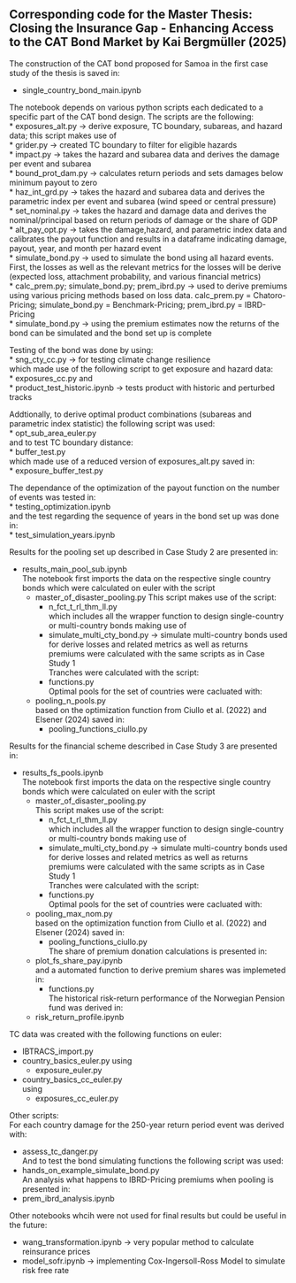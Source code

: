 ## Corresponding code for the Master Thesis: Closing the Insurance Gap - Enhancing Access to the CAT Bond Market by Kai Bergmüller (2025)

The construction of the CAT bond proposed for Samoa in the first case study of the thesis is saved in:
   * single_country_bond_main.ipynb

   The notebook depends on various python scripts each dedicated to a specific part of the CAT bond design. The scripts are the following:\
      * exposures_alt.py -> derive exposure, TC boundary, subareas, and hazard data; this script makes use of\
         * grider.py -> created TC boundary to filter for eligible hazards\
      * impact.py -> takes the hazard and subarea data and derives the damage per event and subarea\
      * bound_prot_dam.py -> calculates return periods and sets damages below minimum payout to zero\
      * haz_int_grd.py -> takes the hazard and subarea data and derives the parametric index per event and subarea (wind speed or central pressure)\
      * set_nominal.py -> takes the hazard and damage data and derives the nominal/principal based on return periods of damage or the share of GDP\
      * alt_pay_opt.py -> takes the damage,hazard, and parametric index data and calibrates the payout function and results in a dataframe indicating damage, payout, year, and month per hazard event\
      * simulate_bond.py -> used to simulate the bond using all hazard events. First, the losses as well as the relevant metrics for the losses will be derive (expected loss, attachment probability, and various financial metrics)\
      * calc_prem.py; simulate_bond.py; prem_ibrd.py -> used to derive premiums using various pricing methods based on loss data. calc_prem.py = Chatoro-Pricing; simulate_bond.py = Benchmark-Pricing; prem_ibrd.py = IBRD-Pricing\
      * simulate_bond.py -> using the premium estimates now the returns of the bond can be simulated and the bond set up is complete

   Testing of the bond was done by using:\
      * sng_cty_cc.py -> for testing climate change resilience\
      which made use of the following script to get exposure and hazard data:\
         * exposures_cc.py 
   and\
      * product_test_historic.ipynb -> tests product with historic and perturbed tracks
   
   Addtionally, to derive optimal product combinations (subareas and parametric index statistic) the following script was used:\
      * opt_sub_area_euler.py\
   and to test TC boundary distance:\
      * buffer_test.py\
      which made use of a reduced version of exposures_alt.py saved in:\
         * exposure_buffer_test.py

   The dependance of the optimization of the payout function on the number of events was tested in:\
      * testing_optimization.ipynb\
   and the test regarding the sequence of years in the bond set up was done in:\
      * test_simulation_years.ipynb




Results for the pooling set up described in Case Study 2 are presented in:
   * results_main_pool_sub.ipynb\
   The notebook first imports the data on the respective single country bonds which were calculated on euler with the script
      * master_of_disaster_pooling.py
      This script makes use of the script:
         * n_fct_t_rl_thm_ll.py\
      which includes all the wrapper function to design single-country or multi-country bonds making use of
         * simulate_multi_cty_bond.py -> simulate multi-country bonds used for derive losses and related metrics as well as returns\
      premiums were calculated with the same scripts as in Case Study 1\
      Tranches were calculated with the script:
         * functions.py\
   Optimal pools for the set of countries were cacluated with:
      * pooling_n_pools.py\
      based on the optimization function from Ciullo et al. (2022) and Elsener (2024) saved in:
         * pooling_functions_ciullo.py

          


Results for the financial scheme described in Case Study 3 are presented in:
   * results_fs_pools.ipynb\
   The notebook first imports the data on the respective single country bonds which were calculated on euler with the script
      * master_of_disaster_pooling.py\
      This script makes use of the script:
         * n_fct_t_rl_thm_ll.py\
      which includes all the wrapper function to design single-country or multi-country bonds making use of
         * simulate_multi_cty_bond.py -> simulate multi-country bonds used for derive losses and related metrics as well as returns\
      premiums were calculated with the same scripts as in Case Study 1\
      Tranches were calculated with the script:
         * functions.py\
   Optimal pools for the set of countries were cacluated with:
      * pooling_max_nom.py\
      based on the optimization function from Ciullo et al. (2022) and Elsener (2024) saved in:
         * pooling_functions_ciullo.py\
   The share of premium donation calculations is presented in:
      * plot_fs_share_pay.ipynb\
      and a automated function to derive premium shares was implemeted in:
         * functions.py\
   The historical risk-return performance of the Norwegian Pension fund was derived in:
      * risk_return_profile.ipynb 




TC data was created with the following functions on euler:
   * IBTRACS_import.py
   * country_basics_euler.py
   using
      * exposure_euler.py
   * country_basics_cc_euler.py\
   using
      * exposures_cc_euler.py



Other scripts:\
For each country damage for the 250-year return period event was derived with:
   * assess_tc_danger.py\
And to test the bond simulating functions the following script was used:
   * hands_on_example_simulate_bond.py\
An analysis what happens to IBRD-Pricing premiums when pooling is presented in:
   * prem_ibrd_analysis.ipynb



Other notebooks whcih were not used for final results but could be useful in the future:
   * wang_transformation.ipynb -> very popular method to calculate reinsurance prices
   * model_sofr.ipynb -> implementing Cox-Ingersoll-Ross Model to simulate risk free rate


